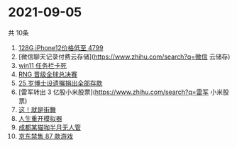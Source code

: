 # 2021-09-05
  共 10条

  <!-- BEGIN -->
  <!-- 最后更新时间:Sun Sep 05 2021 05:08:49 GMT+0000 (Coordinated Universal Time) -->
  1. [128G iPhone12价格低至 4799](https://www.zhihu.com/search?q=iPhone12)
1. [微信聊天记录付费云存储](https://www.zhihu.com/search?q=微信 云储存)
1. [win11 任务栏卡死](https://www.zhihu.com/search?q=windows任务栏)
1. [RNG 晋级全球总决赛](https://www.zhihu.com/search?q=RNG)
1. [25 岁博士设遗嘱捐出全部存款](https://www.zhihu.com/search?q=博士捐出全部存款)
1. [雷军转出 3 亿股小米股票](https://www.zhihu.com/search?q=雷军 小米股票)
1. [这！就是街舞](https://www.zhihu.com/search?q=这就是街舞)
1. [人生重开模拟器](https://www.zhihu.com/search?q=人生重开模拟器)
1. [成都某猫咖半月无人管](https://www.zhihu.com/search?q=成都猫咖)
1. [京东禁售 87 款游戏](https://www.zhihu.com/search?q=禁售游戏)
  <!-- END -->
  
